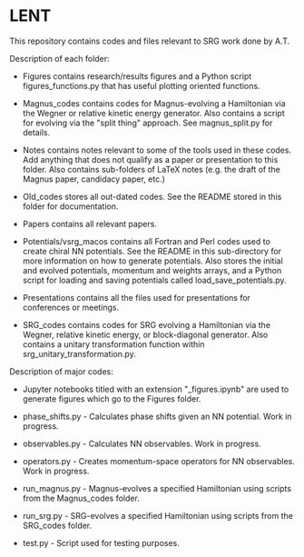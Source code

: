 # LENT

This repository contains codes and files relevant to SRG work done by A.T.


Description of each folder:

* Figures contains research/results figures and a Python script figures_functions.py that has useful plotting oriented functions.

* Magnus_codes contains codes for Magnus-evolving a Hamiltonian via the Wegner or relative kinetic energy generator. Also contains a script for evolving via the "split thing" approach. See magnus_split.py for details.

* Notes contains notes relevant to some of the tools used in these codes. Add anything that does not qualify as a paper or presentation to this folder. Also contains sub-folders of LaTeX notes (e.g. the draft of the Magnus paper, candidacy paper, etc.)

* Old_codes stores all out-dated codes. See the README stored in this folder for documentation.

* Papers contains all relevant papers.

* Potentials/vsrg_macos contains all Fortran and Perl codes used to create chiral NN potentials. See the README in this sub-directory for more information on how to generate potentials. Also stores the initial and evolved potentials, momentum and weights arrays, and a Python script for loading and saving potentials called load_save_potentials.py. 

* Presentations contains all the files used for presentations for conferences or meetings.

* SRG_codes contains codes for SRG evolving a Hamiltonian via the Wegner, relative kinetic energy, or block-diagonal generator. Also contains a unitary transformation function within srg_unitary_transformation.py.


Description of major codes:

* Jupyter notebooks titled with an extension "_figures.ipynb" are used to generate figures which go to the Figures folder.

* phase_shifts.py - Calculates phase shifts given an NN potential. Work in progress.

* observables.py - Calculates NN observables. Work in progress.

* operators.py - Creates momentum-space operators for NN observables. Work in progress.

* run_magnus.py - Magnus-evolves a specified Hamiltonian using scripts from the Magnus_codes folder.

* run_srg.py - SRG-evolves a specified Hamiltonian using scripts from the SRG_codes folder.

* test.py - Script used for testing purposes.
